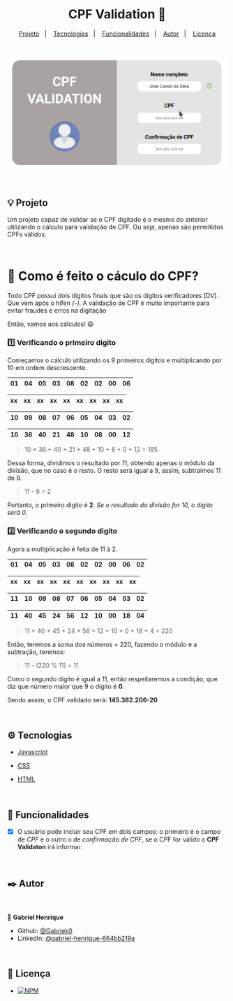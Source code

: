 <h1 align="center"> CPF Validation 🔐 </h1>

<p align="center">
  <a href="#-projeto">Projeto</a>&nbsp;&nbsp;&nbsp;|&nbsp;&nbsp;&nbsp;
  <a href="#%EF%B8%8F-tecnologias">Tecnologias</a>&nbsp;&nbsp;&nbsp;|&nbsp;&nbsp;&nbsp;
  <a href="#--funcionalidades">Funcionalidades</a>&nbsp;&nbsp;&nbsp;|&nbsp;&nbsp;&nbsp;
  <a href="#%EF%B8%8F--autor">Autor</a>&nbsp;&nbsp;&nbsp;|&nbsp;&nbsp;&nbsp;
  <a href="#-licen%C3%A7a">Licença</a>
</p>

</br>

<p align="center">
  <img src="src/img/cpf-validation.gif">
</p>

</br>

## 💡 Projeto

<p>Um projeto capaz de validar se o CPF digitado é o mesmo do anterior utilizando o cálculo para validação de CPF. Ou seja, apenas são permitidos CPFs válidos.
</p>
</br>

# 🧐 Como é feito o cáculo do CPF?
Todo CPF possui dois digitos finais que são os digitos verificadores [DV]. Que vem após o hífen *(-)*. A validação de CPF é muito importante para evitar fraudes e erros na digitação

Então, vamos aos cálculos! 😄 

### 1️⃣ Verificando o primeiro digito
Começamos o cálculo utilizando os 9 primeiros digitos e multiplicando por 10 em ordem descrescente.

| 01  | 04  | 05  | 03  | 08  | 02  | 02  | 00  | 06  |
| --- | --- | --- | --- | --- | --- | --- | --- | --- |

| xx  | xx  | xx  | xx  | xx  | xx  | xx  | xx  | xx  |
| --- | --- | --- | --- | --- | --- | --- | --- | --- |

| 10  | 09  | 08  | 07  | 06  | 05  | 04  | 03  | 02  |
| --- | --- | --- | --- | --- | --- | --- | --- | --- |

| 10  | 36  | 40  | 21  | 48  | 10  | 08  | 00  | 12  |
| --- | --- | --- | --- | --- | --- | --- | --- | --- |

> 10 + 36 + 40 + 21 + 48 + 10 + 8 + 0 + 12 = 185

Dessa forma, dividimos o resultado por 11, obtendo apenas o módulo da divisão, que no caso é o resto.
O resto será igual a 9, assim, subtraímos 11 de 9. </br>

> 11 - 9 = 2

Portanto, o primeiro digito é **2**. _Se o resultado da divisão for 10, o digito será 0._

### 2️⃣ Verificando o segundo digito

Agora a multiplicação é feita de 11 à 2.

| 01  | 04  | 05  | 03  | 08  | 02  | 02  | 00  | 06  | 02  |
| --- | --- | --- | --- | --- | --- | --- | --- | --- | --- |

| xx  | xx  | xx  | xx  | xx  | xx  | xx  | xx  | xx  | xx  |
| --- | --- | --- | --- | --- | --- | --- | --- | --- | --- |

| 11  | 10  | 09  | 08  | 07  | 06  | 05  | 04  | 03  | 02  |
| --- | --- | --- | --- | --- | --- | --- | --- | --- | --- |

| 11  | 40  | 45  | 24  | 56  | 12  | 10  | 00  | 18  | 04  |
| --- | --- | --- | --- | --- | --- | --- | --- | --- | --- |

> 11 + 40 + 45 + 24 + 56 + 12 + 10 + 0 + 18 + 4 = 220

Então, teremos a soma dos números = 220, fazendo o módulo e a subtração, teremos:

> 11 - (220 % 11) = 11

Como o segundo digito é igual a 11, então respeitaremos a condição, que diz que número maior que 9 o digito é **0**.

Sendo assim, o CPF validado será: **145.382.206-20**

</br>

## ⚙️ Tecnologias

- [Javascript](https://developer.mozilla.org/pt-BR/docs/Web/JavaScript)
- [CSS](https://developer.mozilla.org/pt-BR/docs/Web/CSS)
- [HTML](https://developer.mozilla.org/pt-BR/docs/Web/HTML)

  </br>

## 🔨 Funcionalidades

- [x] O usuário pode incluir seu CPF em dois campos: o primeiro é o campo de _CPF_ e o outro o de _confirmação de CPF_, se o CPF for válido o **CPF Validaton** irá informar.

</br>

## ✒️ Autor

</br>

👤 **Gabriel Henrique**

- Github: [@Gabriek0](https://github.com/Gabriek0)
- LinkedIn: [@gabriel-henrique-664bb219a](https://www.linkedin.com/in/gabriel-henrique-664bb219a/)

</br>

## 📜 Licença

- [![NPM](https://img.shields.io/github/license/Gabriek0/cpf-validation)](https://github.com/Gabriek0/cpf-validation/blob/main/LICENSE)
